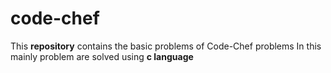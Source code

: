# code-chef
This **repository** contains the basic problems of Code-Chef problems
In this mainly problem are solved using **c language**
